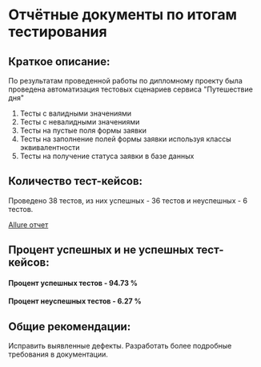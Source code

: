 # Отчётные документы по итогам тестирования

## Краткое описание:
По результатам проведенной работы по дипломному проекту была проведена автоматизация тестовых сценариев сервиса "Путешествие дня"

1. Тесты с валидными значениями
2. Тесты с невалидными значениями
3. Тесты на пустые поля формы заявки
4. Тесты на заполнение полей формы заявки используя классы эквивалентности
5. Тесты на получение статуса заявки в базе данных

## Количество тест-кейсов:

Проведено 38 тестов, из них успешных - 36 тестов и неуспешных - 6 тестов.

[Allure отчет](https://github.com/KateUstinova/diploma/blob/main/reports/AllureReport.png)

## Процент успешных и не успешных тест-кейсов:

#### Процент успешных тестов - 94.73 %
#### Процент неуспешных тестов - 6.27 %

## Общие рекомендации:
Исправить выявленные дефекты.
Разработать более подробные требования в документации.